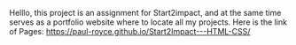 Helllo, this project is an assignment for Start2impact, and at the same time serves as a portfolio website where to locate all my projects.
Here is the link of Pages: https://paul-royce.github.io/Start2Impact---HTML-CSS/
